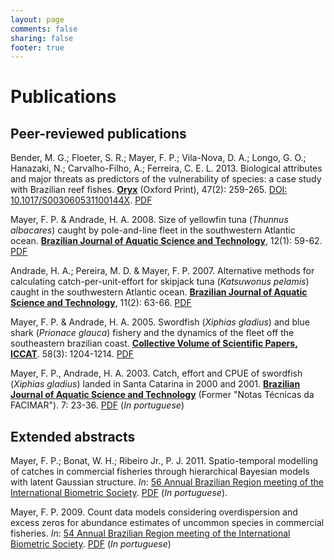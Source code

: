 ```yaml
---
layout: page
comments: false
sharing: false
footer: true
---
```


# Publications

## Peer-reviewed publications

Bender, M. G.; Floeter, S. R.; Mayer, F. P.; Vila-Nova, D. A.; Longo, G. O.; Hanazaki, N.; Carvalho-Filho, A.; Ferreira, C. E. L. 2013. Biological attributes and major threats as predictors of the vulnerability of species: a case study with Brazilian reef fishes. **[Oryx][]** (Oxford Print), 47(2): 259-265. [DOI: 10.1017/S003060531100144X][DOI]. [PDF][ORYX1]

Mayer, F. P. & Andrade, H. A. 2008. Size of yellowfin tuna (*Thunnus albacares*) caught by pole-and-line fleet in the southwestern Atlantic ocean. **[Brazilian Journal of Aquatic Science and Technology][BJAST]**, 12(1): 59-62. [PDF][BJAST1]

Andrade, H. A.; Pereira, M. D. & Mayer, F. P. 2007. Alternative methods for calculating catch-per-unit-effort for skipjack tuna (*Katsuwonus pelamis*) caught in the southwestern Atlantic ocean. **[Brazilian Journal of Aquatic Science and Technology][BJAST]**, 11(2): 63-66. [PDF][BJAST2]

Mayer, F. P. & Andrade, H. A. 2005. Swordfish (*Xiphias gladius*) and blue shark (*Prionace glauca*) fishery and the dynamics of the fleet off the southeastern brazilian coast. **[Collective Volume of Scientific Papers, ICCAT][CVSP]**. 58(3): 1204-1214. [PDF][ICCAT1]

Mayer, F. P., Andrade, H. A. 2003. Catch, effort and CPUE of swordfish (*Xiphias gladius*) landed in Santa Catarina in 2000 and 2001. **[Brazilian Journal of Aquatic Science and Technology][BJAST]** (Former "Notas Técnicas da FACIMAR"). 7: 23-36. [PDF][BJAST3] (*In portuguese*)

## Extended abstracts

Mayer, F. P.; Bonat, W. H.; Ribeiro Jr., P. J. 2011. Spatio-temporal modelling of catches in commercial fisheries through hierarchical Bayesian models with latent Gaussian structure. *In*: [56 Annual Brazilian Region meeting of the International Biometric Society][RBRAS56]. [PDF][RBRAS1] (*In portuguese*).

Mayer, F. P. 2009. Count data models considering overdispersion and excess zeros for abundance estimates of uncommon species in commercial fisheries. *In*: [54 Annual Brazilian Region meeting of the International Biometric Society][RBRAS54]. [PDF][RBRAS2] (*In portuguese*)

[Oryx]: http://journals.cambridge.org/action/displayJournal?jid=ORX
[BJAST]: http://www.univali.br/bjast
[BJAST1]: http://www6.univali.br/seer/index.php/bjast/article/viewFile/288/250
[BJAST2]: http://www6.univali.br/seer/index.php/bjast/article/viewFile/39/35
[BJAST3]: https://www6.univali.br/seer/index.php/bjast/article/view/2544/1757
[CVSP]: http://www.iccat.int/en/pubs_CVSP.htm
[ICCAT1]: http://www.iccat.int/Documents/CVSP/CV058_2005/no_3%5CCV058031204.pdf
[RBRAS56]: http://www.rbras.org.br/rbras56/
[RBRAS54]: http://www.rbras.org.br/rbras54/
[RBRAS1]: ./Mayer_et_al_RBRAS_2011.pdf
[RBRAS2]: ./Mayer_RBRAS_2009.pdf
[DOI]: http://dx.doi.org/10.1017/S003060531100144X
[ORYX1]: http://journals.cambridge.org/action/displayFulltext?type=1&fid=8893959&jid=ORX&volumeId=47&issueId=02&aid=8893957&bodyId=&membershipNumber=&societyETOCSession=